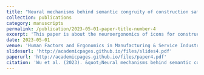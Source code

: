 ```yaml
---
title: "Neural mechanisms behind semantic congruity of construction safety signs: An EEG investigation on construction workers"
collection: publications
category: manuscripts
permalink: /publication/2023-05-01-paper-title-number-4
excerpt: 'This paper is about the neuroergonomics of icons for construction workers.'
date: 2023-05-01
venue: 'Human Factors and Ergonomics in Manufacturing & Service Industries'
slidesurl: 'http://academicpages.github.io/files/slides4.pdf'
paperurl: 'http://academicpages.github.io/files/paper4.pdf'
citation: 'Wu et al. (2023). &quot;Neural mechanisms behind semantic congruity of construction safety signs: An EEG investigation on construction workers.&quot; <i>Human Factors and Ergonomics in Manufacturing & Service Industries</i>. 1(2).'
---
```

